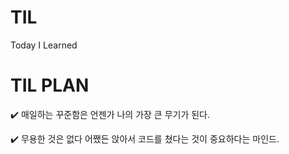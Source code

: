 # TIL
Today I Learned

# TIL PLAN
✔️ 매일하는 꾸준함은 언젠가 나의 가장 큰 무기가 된다.

✔️ 무용한 것은 없다 어쨌든 앉아서 코드를 쳤다는 것이 중요하다는 마인드.
